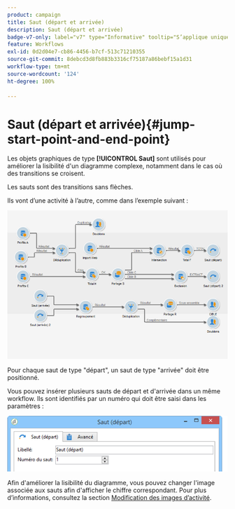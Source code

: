 ```yaml
---
product: campaign
title: Saut (départ et arrivée)
description: Saut (départ et arrivée)
badge-v7-only: label="v7" type="Informative" tooltip="S’applique uniquement à Campaign Classic v7"
feature: Workflows
exl-id: 0d2d04e7-cb86-4456-b7cf-513c71210355
source-git-commit: 8debcd3d8fb883b3316cf75187a86bebf15a1d31
workflow-type: tm+mt
source-wordcount: '124'
ht-degree: 100%

---
```


# Saut (départ et arrivée){#jump-start-point-and-end-point}



Les objets graphiques de type **[!UICONTROL Saut]** sont utilisés pour améliorer la lisibilité d&#39;un diagramme complexe, notamment dans le cas où des transitions se croisent.

Les sauts sont des transitions sans flèches.

Ils vont d’une activité à l’autre, comme dans l’exemple suivant :

![](assets/s_user_segmentation_jump_sample.png)

Pour chaque saut de type &quot;départ&quot;, un saut de type &quot;arrivée&quot; doit être positionné.

Vous pouvez insérer plusieurs sauts de départ et d&#39;arrivée dans un même workflow. Ils sont identifiés par un numéro qui doit être saisi dans les paramètres :

![](assets/s_user_segmentation_jump_in.png)

Afin d&#39;améliorer la lisibilité du diagramme, vous pouvez changer l&#39;image associée aux sauts afin d&#39;afficher le chiffre correspondant. Pour plus dʼinformations, consultez la section [Modification des images dʼactivité](managing-activity-images.md).
